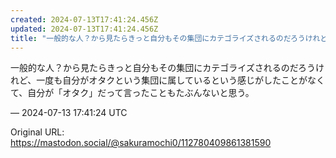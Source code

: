 ```yaml
---
created: 2024-07-13T17:41:24.456Z
updated: 2024-07-13T17:41:24.456Z
title: "一般的な人？から見たらきっと自分もその集団にカテゴライズされるのだろうけれど、一度も自分がオタクという集団に属しているという感じがしたことがなくて、自分が「オタ[...]"
---
```


<p>一般的な人？から見たらきっと自分もその集団にカテゴライズされるのだろうけれど、一度も自分がオタクという集団に属しているという感じがしたことがなくて、自分が「オタク」だって言ったこともたぶんないと思う。</p>

&mdash; 2024-07-13 17:41:24 UTC

Original URL: https://mastodon.social/@sakuramochi0/112780409861381590
